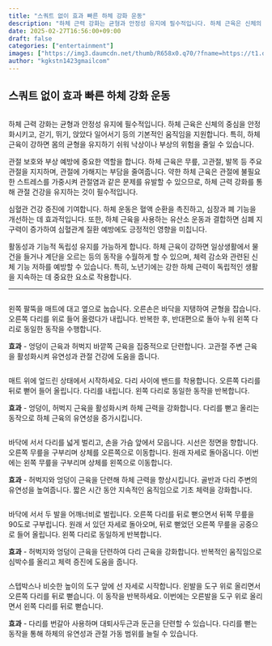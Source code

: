 ```yaml
---
title: "스쿼트 없이 효과 빠른 하체 강화 운동"
description: "하체 근력 강화는 균형과 안정성 유지에 필수적입니다. 하체 근육은 신체의 중심을 안정화시키고, 걷기, 뛰기, 앉았다 일어서기 등의 기본적인 움직임을 지원합니다. 특히, 하체 근육이 강하면 몸의 균형을 유지하기 쉬워 낙상이나 부상의 위험을 줄일 수 있습니다."
date: 2025-02-27T16:56:00+09:00
draft: false
categories: ["entertainment"]
images: ["https://img3.daumcdn.net/thumb/R658x0.q70/?fname=https://t1.daumcdn.net/news/202501/11/tenbody/20250111173002312myny.jpg", "https://t1.daumcdn.net/news/202501/11/tenbody/20250111173002708zmjb.gif", "https://t1.daumcdn.net/news/202501/11/tenbody/20250111173003120lctu.gif", "https://t1.daumcdn.net/news/202501/11/tenbody/20250111173003610oicr.gif", "https://t1.daumcdn.net/news/202501/11/tenbody/20250111173004153oqkb.gif"]
author: "kgkstn1423gmailcom"
---
```


<h2 >스쿼트 없이 효과 빠른 하체 강화 운동</h2> <figure ><img src="https://img3.daumcdn.net/thumb/R658x0.q70/?fname=https://t1.daumcdn.net/news/202501/11/tenbody/20250111173002312myny.jpg" alt=""/></figure> <p>하체 근력 강화는 균형과 안정성 유지에 필수적입니다. 하체 근육은 신체의 중심을 안정화시키고, 걷기, 뛰기, 앉았다 일어서기 등의 기본적인 움직임을 지원합니다. 특히, 하체 근육이 강하면 몸의 균형을 유지하기 쉬워 낙상이나 부상의 위험을 줄일 수 있습니다.</p> <p>관절 보호와 부상 예방에 중요한 역할을 합니다. 하체 근육은 무릎, 고관절, 발목 등 주요 관절을 지지하며, 관절에 가해지는 부담을 줄여줍니다. 약한 하체 근육은 관절에 불필요한 스트레스를 가중시켜 관절염과 같은 문제를 유발할 수 있으므로, 하체 근력 강화를 통해 관절 건강을 유지하는 것이 필수적입니다.</p> <p>심혈관 건강 증진에 기여합니다. 하체 운동은 혈액 순환을 촉진하고, 심장과 폐 기능을 개선하는 데 효과적입니다. 또한, 하체 근육을 사용하는 유산소 운동과 결합하면 심폐 지구력이 증가하여 심혈관계 질환 예방에도 긍정적인 영향을 미칩니다.</p> <p>활동성과 기능적 독립성 유지를 가능하게 합니다. 하체 근육이 강하면 일상생활에서 물건을 들거나 계단을 오르는 등의 동작을 수월하게 할 수 있으며, 체력 감소와 관련된 신체 기능 저하를 예방할 수 있습니다. 특히, 노년기에는 강한 하체 근력이 독립적인 생활을 지속하는 데 중요한 요소로 작용합니다.</p> <hr /> <figure ><img src="https://t1.daumcdn.net/news/202501/11/tenbody/20250111173002708zmjb.gif" alt=""/></figure> <p>왼쪽 팔뚝을 매트에 대고 옆으로 눕습니다. 오른손은 바닥을 지탱하여 균형을 잡습니다. 오른쪽 다리를 위로 들어 올렸다가 내립니다. 반복한 후, 반대편으로 돌아 누워 왼쪽 다리로 동일한 동작을 수행합니다.</p> <p><strong>효과</strong> - 엉덩이 근육과 허벅지 바깥쪽 근육을 집중적으로 단련합니다. 고관절 주변 근육을 활성화시켜 유연성과 관절 건강에 도움을 줍니다.</p> <figure ><img src="https://t1.daumcdn.net/news/202501/11/tenbody/20250111173003120lctu.gif" alt=""/></figure> <p>매트 위에 엎드린 상태에서 시작하세요. 다리 사이에 밴드를 착용합니다. 오른쪽 다리를 뒤로 뻗어 들어 올립니다. 다리를 내립니다. 왼쪽 다리로 동일한 동작을 반복합니다.</p> <p><strong>효과</strong> - 엉덩이, 허벅지 근육을 활성화시켜 하체 근력을 강화합니다. 다리를 뻗고 올리는 동작으로 하체 근육의 유연성을 증가시킵니다.</p> <figure ><img src="https://t1.daumcdn.net/news/202501/11/tenbody/20250111173003610oicr.gif" alt=""/></figure> <p>바닥에 서서 다리를 넓게 벌리고, 손을 가슴 앞에서 모읍니다. 시선은 정면을 향합니다. 오른쪽 무릎을 구부리며 상체를 오른쪽으로 이동합니다. 원래 자세로 돌아옵니다. 이번에는 왼쪽 무릎을 구부리며 상체를 왼쪽으로 이동합니다.</p> <p><strong>효과</strong> - 허벅지와 엉덩이 근육을 단련해 하체 근력을 향상시킵니다. 골반과 다리 주변의 유연성을 높여줍니다. 짧은 시간 동안 지속적인 움직임으로 기초 체력을 강화합니다.</p> <figure ><img src="https://t1.daumcdn.net/news/202501/11/tenbody/20250111173004153oqkb.gif" alt=""/></figure> <p>바닥에 서서 두 발을 어깨너비로 벌립니다. 오른쪽 다리를 뒤로 뻗으면서 뒤쪽 무릎을 90도로 구부립니다. 원래 서 있던 자세로 돌아오며, 뒤로 뻗었던 오른쪽 무릎을 공중으로 들어 올립니다. 왼쪽 다리로 동일하게 반복합니다.</p> <p><strong>효과</strong> - 허벅지와 엉덩이 근육을 단련하여 다리 근육을 강화합니다. 반복적인 움직임으로 심박수를 올리고 체력 증진에 도움을 줍니다.</p> <figure ><img src="https://t1.daumcdn.net/news/202501/11/tenbody/20250111173004552yufu.gif" alt=""/></figure> <p>스텝박스나 비슷한 높이의 도구 앞에 선 자세로 시작합니다. 왼발을 도구 위로 올리면서 오른쪽 다리를 뒤로 뻗습니다. 이 동작을 반복하세요. 이번에는 오른발을 도구 위로 올리면서 왼쪽 다리를 뒤로 뻗습니다.</p> <p><strong>효과</strong> - 다리를 번갈아 사용하며 대퇴사두근과 둔근을 단련할 수 있습니다. 다리를 뻗는 동작을 통해 하체의 유연성과 관절 가동 범위를 늘릴 수 있습니다.</p>